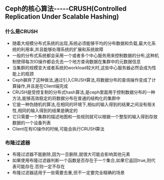 ## Ceph的核心算法-----CRUSH(Controlled Replication Under Scalable Hashing)

### 什么是CRUSH
* 随着大规模分布式系统的出现,系统必须能够平均的分布数据和负载,最大化系统的利用率,并且能够处理系统的扩展和系统故障
* 一般的分布式系统都会采用一个或者多个中心服务用来控制数据的分布,这种机制使得每次IO操作都会先去一个地方查询数据在集群中的元数据信息
* 当集群的规模变大或者系统的workload较大时,这些中心服务器必然会成为性能上的瓶颈
* Ceph摒弃了这种做法,通过引入CRUSH算法,将数据分布的查询操作变成了计算操作,并且是在Client端完成
* CRUSH是受控复制的分布式hash算法,是ceph里面用于控制数据分布的一种方法,能够高效稳定的将数据分布在普通的结构化的集群中
* 它是一种伪随机的算法,在相同的环境下,相似的输入得到的结果之间没有相关性,相同的输入得到的结果是确定的
* 它只需要一个集群的描述地图和一些规则就可以根据一个整型的输入得到存放数据的一个设备列表
* Client在有IO操作的时候,可能会执行CRUSH算法

### 布隆过滤器
* 布隆过滤器不能删除,因为一旦删除,就很大可能会影响其他元素
* 如果使用布隆过滤器判断一个函数是否存在于一个集合,如果它返回true,则代表可能存在.否则一定不存在
* 布隆过滤器适用于一些需要去重,但不一定要完全精确的场景





















